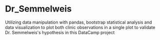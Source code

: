 # Dr_Semmelweis
Utilizing data manipulation with pandas, bootstrap statistical analysis and data visualization to plot both clinic observations in a single plot to validate Dr. Semmelweis's hypothesis in this DataCamp project
